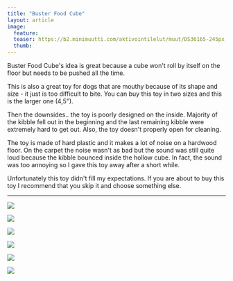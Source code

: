 ```yaml
---
title: "Buster Food Cube"
layout: article
image:
  feature:
  teaser: https://b2.minimuutti.com/aktivointilelut/muut/DS36165-245px.jpg
  thumb:
---
```


Buster Food Cube's idea is great because a cube won't roll by itself on the floor but needs to be pushed all the time.

This is also a great toy for dogs that are mouthy because of its shape and size - it just is too difficult to bite. You can buy this toy in two sizes and this is the larger one (4,5").

Then the downsides.. the toy is poorly designed on the inside. Majority of the kibble fell out in the beginning and the last remaining kibble were extremely hard to get out. Also, the toy doesn't properly open for cleaning.

The toy is made of hard plastic and it makes a lot of noise on a hardwood floor. On the carpet the noise wasn't as bad but the sound was still quite loud because the kibble bounced inside the hollow cube. In fact, the sound was too annoying so I gave this toy away after a short while.

Unfortunately this toy didn't fill my expectations. If you are about to buy this toy I recommend that you skip it and choose something else.

---

![](https://b2.minimuutti.com/aktivointilelut/muut/DS36159-800px.jpg)

![](https://b2.minimuutti.com/aktivointilelut/muut/DS36165-800px.jpg)

![](https://b2.minimuutti.com/aktivointilelut/muut/DS36188-800px.jpg)

![](https://b2.minimuutti.com/aktivointilelut/muut/DS36201-800px.jpg)

![](https://b2.minimuutti.com/aktivointilelut/muut/DS36227-800px.jpg)

![](https://b2.minimuutti.com/aktivointilelut/muut/DS36232-800px.jpg)
